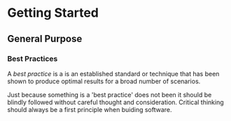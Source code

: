 # Getting Started

## General Purpose

### Best Practices 

A *best practice* is a is an established standard or technique that has been shown to produce optimal results for a broad number of scenarios.

Just because something is a 'best practice' does not been it should be blindly followed without careful thought and consideration. Critical thinking should always be a first principle when buiding software.



